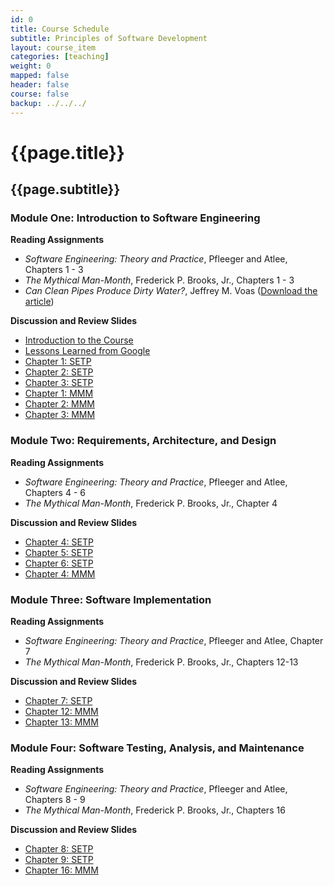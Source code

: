 ```yaml
---
id: 0
title: Course Schedule
subtitle: Principles of Software Development
layout: course_item
categories: [teaching]
weight: 0
mapped: false
header: false
course: false
backup: ../../../
---
```


# {{page.title}}

## {{page.subtitle}}

### Module One: Introduction to Software Engineering

**Reading Assignments**

- <em>Software Engineering: Theory and Practice</em>, Pfleeger and Atlee, Chapters 1 - 3
- <em>The Mythical Man-Month</em>,  Frederick P. Brooks, Jr., Chapters 1 - 3
- <em>Can Clean Pipes Produce Dirty Water?</em>, Jeffrey M. Voas ([Download the article](http://www.cigital.com/papers/download/qualitytime2.pdf))

**Discussion and Review Slides**

<ul>

  <li> <a target="_blank" href ="{{site.baseurl}}teaching/cs290F2013/provide/slides/module1/cs290F2013-introduction.html">Introduction to the Course</a>

  <li> <a target="_blank" href ="{{site.baseurl}}teaching/cs290F2013/provide/slides/module1/cs290F2013-lessons.html">Lessons Learned from Google</a>

  <li> <a target="_blank" href ="{{site.baseurl}}teaching/cs290F2013/provide/slides/module1/cs290F2013-chapter1.html">Chapter 1: SETP</a>

  <li> <a target="_blank" href ="{{site.baseurl}}teaching/cs290F2013/provide/slides/module1/cs290F2013-chapter2.html">Chapter 2: SETP</a>

  <li> <a target="_blank" href ="{{site.baseurl}}teaching/cs290F2013/provide/slides/module1/cs290F2013-chapter3.html">Chapter 3: SETP</a>

  <li> <a target="_blank" href ="{{site.baseurl}}teaching/cs290F2013/provide/slides/module1/cs290F2013-mmm1.html">Chapter 1: MMM</a>

  <li> <a target="_blank" href ="{{site.baseurl}}teaching/cs290F2013/provide/slides/module1/cs290F2013-mmm2.html">Chapter 2: MMM</a>

  <li> <a target="_blank" href ="{{site.baseurl}}teaching/cs290F2013/provide/slides/module1/cs290F2013-mmm3.html">Chapter 3: MMM</a>

</ul>

### Module Two: Requirements, Architecture, and Design

**Reading Assignments**

- <em>Software Engineering: Theory and Practice</em>, Pfleeger and Atlee, Chapters 4 - 6
- <em>The Mythical Man-Month</em>,  Frederick P. Brooks, Jr., Chapter 4

**Discussion and Review Slides**

<ul>

  <li> <a target="_blank" href ="{{site.baseurl}}teaching/cs290F2013/provide/slides/module2/cs290F2013-chapter4.html">Chapter 4: SETP</a>

  <li> <a target="_blank" href ="{{site.baseurl}}teaching/cs290F2013/provide/slides/module2/cs290F2013-chapter5.html">Chapter 5: SETP</a>

  <li> <a target="_blank" href ="{{site.baseurl}}teaching/cs290F2013/provide/slides/module2/cs290F2013-chapter6.html">Chapter 6: SETP</a>

  <li> <a target="_blank" href ="{{site.baseurl}}teaching/cs290F2013/provide/slides/module2/cs290F2013-mmm4.html">Chapter 4: MMM</a>

</ul>

### Module Three: Software Implementation

**Reading Assignments**

- <em>Software Engineering: Theory and Practice</em>, Pfleeger and Atlee, Chapter 7
- <em>The Mythical Man-Month</em>,  Frederick P. Brooks, Jr., Chapters 12-13

**Discussion and Review Slides**

<ul>

  <li> <a target="_blank" href ="{{site.baseurl}}teaching/cs290F2013/provide/slides/module3/cs290F2013-chapter7.html">Chapter 7: SETP</a>

  <li> <a target="_blank" href ="{{site.baseurl}}teaching/cs290F2013/provide/slides/module3/cs290F2013-mmm12.html">Chapter 12: MMM</a>

  <li> <a target="_blank" href ="{{site.baseurl}}teaching/cs290F2013/provide/slides/module3/cs290F2013-mmm13.html">Chapter 13: MMM</a>

</ul>

### Module Four: Software Testing, Analysis, and Maintenance

**Reading Assignments**

- <em>Software Engineering: Theory and Practice</em>, Pfleeger and Atlee, Chapters 8 - 9
- <em>The Mythical Man-Month</em>,  Frederick P. Brooks, Jr., Chapters 16

**Discussion and Review Slides**

<ul>

  <li> <a target="_blank" href ="{{site.baseurl}}teaching/cs290F2013/provide/slides/module4/cs290F2013-chapter8.html">Chapter 8: SETP</a>

  <li> <a target="_blank" href ="{{site.baseurl}}teaching/cs290F2013/provide/slides/module4/cs290F2013-chapter9.html">Chapter 9: SETP</a>

  <li> <a target="_blank" href ="{{site.baseurl}}teaching/cs290F2013/provide/slides/module4/cs290F2013-mmm16.html">Chapter 16: MMM</a>

</ul>

